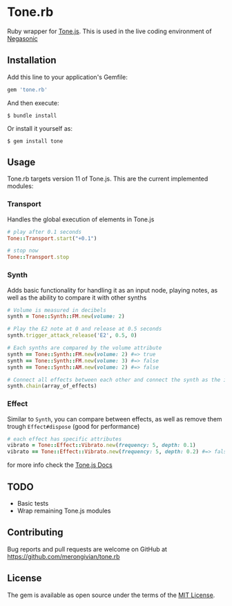 # Tone.rb

Ruby wrapper for [Tone.js](https://github.com/feedjira/feedjira). This is used in the live coding environment of [Negasonic](https://negasonic.herokuapp.com/)

## Installation

Add this line to your application's Gemfile:

```ruby
gem 'tone.rb'
```

And then execute:

    $ bundle install

Or install it yourself as:

    $ gem install tone

## Usage

Tone.rb targets version 11 of Tone.js. This are the current implemented modules:

### Transport

Handles the global execution of elements in Tone.js

```ruby
# play after 0.1 seconds
Tone::Transport.start("+0.1")

# stop now
Tone::Transport.stop
```

### Synth

Adds basic functionality for handling it as an input node, playing notes, as well as the ability
to compare it with other synths

```ruby
# Volume is measured in decibels
synth = Tone::Synth::FM.new(volume: 2)

# Play the E2 note at 0 and release at 0.5 seconds
synth.trigger_attack_release('E2', 0.5, 0)

# Each synths are compared by the volume attribute
synth == Tone::Synth::FM.new(volume: 2) #=> true
synth == Tone::Synth::FM.new(volume: 3) #=> false
synth == Tone::Synth::AM.new(volume: 2) #=> false

# Connect all effects between each other and connect the synth as the input
synth.chain(array_of_effects)
```

### Effect

Similar to `Synth`, you can compare between effects, as well as remove
them trough `Effect#dispose` (good for performance)

```ruby
# each effect has specific attributes
vibrato = Tone::Effect::Vibrato.new(frequency: 5, depth: 0.1)
vibrato == Tone::Effect::Vibrato.new(frequency: 5, depth: 0.2) #=> false
```

for more info check the [Tone.js Docs](https://tonejs.github.io/docs/)

## TODO

* Basic tests
* Wrap remaining Tone.js modules

## Contributing

Bug reports and pull requests are welcome on GitHub at https://github.com/merongivian/tone.rb

## License

The gem is available as open source under the terms of the [MIT License](https://opensource.org/licenses/MIT).
